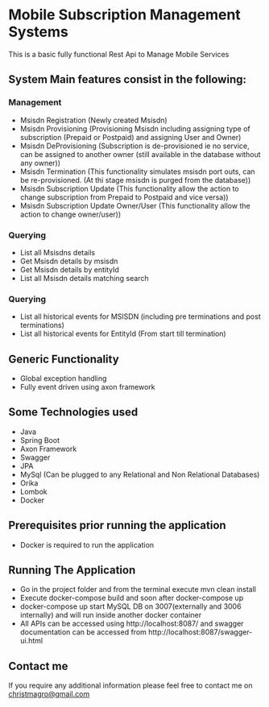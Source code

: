 # Mobile Subscription Management Systems

This is a basic fully functional Rest Api to Manage Mobile Services
 
## System Main features consist in the following:


### Management
- Msisdn Registration (Newly created Msisdn) 
- Msisdn Provisioning (Provisioning Msisdn including assigning type of subscription (Prepaid or Postpaid) and assigning User and Owner) 
- Msisdn DeProvisioning (Subscription is de-provisioned ie no service, can be assigned to another owner (still available in the database without any owner))
- Msisdn Termination (This functionality simulates msisdn port outs, can be re-provisioned. (At thi stage msisdn is purged from the database))
- Msisdn Subscription Update (This functionality allow the action to change subscription from Prepaid to Postpaid and vice versa))
- Msisdn Subscription Update Owner/User (This functionality allow the action to change owner/user))
### Querying
- List all Msisdns details 
- Get Msisdn details by msisdn
- Get Msisdn details by entityId
- List all Msisdn details matching search 

### Querying
- List all historical events for MSISDN (including pre terminations and post terminations)
- List all historical events for EntityId (From start till termination)

## Generic Functionality

- Global exception handling
- Fully event driven using axon framework

## Some Technologies used
- Java
- Spring Boot 
- Axon Framework
- Swagger
- JPA
- MySql (Can be plugged to any Relational and Non Relational Databases)
- Orika
- Lombok
- Docker


## Prerequisites prior running the application
- Docker is required to run the application

## Running The Application
- Go in the project folder and from the terminal execute mvn clean install 
- Execute docker-compose build and soon after docker-compose up 
- docker-compose up start MySQL DB on 3007(externally and 3006 internally) and will run inside another docker container
- All APIs can be accessed using http://localhost:8087/ and swagger documentation can be accessed from http://localhost:8087/swagger-ui.html


## Contact me
If you require any additional information please feel free to contact me on christmagro@gmail.com